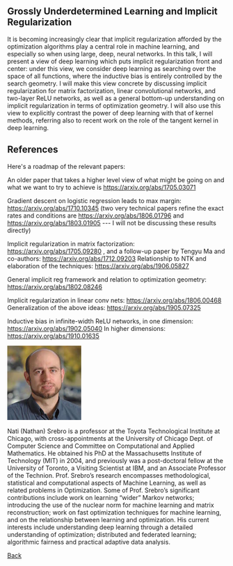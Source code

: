 ## Grossly Underdetermined Learning and Implicit Regularization

It is becoming increasingly clear that implicit regularization afforded by the optimization algorithms play a central role in machine learning, and especially so when using large, deep, neural networks. In this talk, I will present a view of deep learning which puts implicit regularization front and center: under this view, we consider deep learning as searching over the space of all functions, where the inductive bias is entirely controlled by the search geometry.  I will make this view concrete by discussing implicit regularization for matrix factorization,  linear convolutional networks, and two-layer ReLU networks, as well as a general bottom-up understanding on implicit regularization in terms of optimization geometry.  I will also use this view to explicitly contrast the power of deep learning with that of kernel methods, referring also to recent work on the role of the tangent kernel in deep learning.

## References

Here's a roadmap of the relevant papers:

An older paper that takes a higher level view of what might be going on and what we want to try to achieve is https://arxiv.org/abs/1705.03071

Gradient descent on logistic regression leads to max margin:  https://arxiv.org/abs/1710.10345
(two very technical papers refine the exact rates and conditions are https://arxiv.org/abs/1806.01796 and https://arxiv.org/abs/1803.01905 --- I will not be discussing these results directly)

Implicit regularization in matrix factorization: https://arxiv.org/abs/1705.09280 , and a follow-up paper by Tengyu Ma and co-authors: https://arxiv.org/abs/1712.09203
Relationship to NTK and elaboration of the techniques:  https://arxiv.org/abs/1906.05827  

General implicit reg framework and relation to optimization geometry: https://arxiv.org/abs/1802.08246 

Implicit regularization in linear conv nets:  https://arxiv.org/abs/1806.00468 
Generalization of the above ideas: https://arxiv.org/abs/1905.07325 

Inductive bias in infinite-width ReLU networks, in one dimension: https://arxiv.org/abs/1902.05040
In higher dimensions: https://arxiv.org/abs/1910.01635


![Nati Srebro](/assets/img/NatiSrebro.jpg)  

Nati (Nathan) Srebro is a professor at the Toyota Technological Institute at Chicago, with  cross-appointments at the University of Chicago Dept. of Computer Science and Committee on Computational and Applied Mathematics.  He obtained his PhD at the Massachusetts Institute of Technology (MIT) in 2004, and previously was a post-doctoral fellow at the University of Toronto, a Visiting Scientist at IBM, and an Associate Professor of the Technion.  Prof. Srebro’s research encompasses methodological, statistical and computational aspects of Machine Learning, as well as related problems in Optimization. Some of Prof. Srebro’s significant contributions include work on learning “wider” Markov networks; introducing the use of the nuclear norm for machine learning and matrix reconstruction; work on fast optimization techniques for machine learning, and on the relationship between learning and optimization.  His current interests include understanding deep learning through a detailed understanding of optimization; distributed and federated learning; algorithmic fairness and practical adaptive data analysis.

[Back](./)
